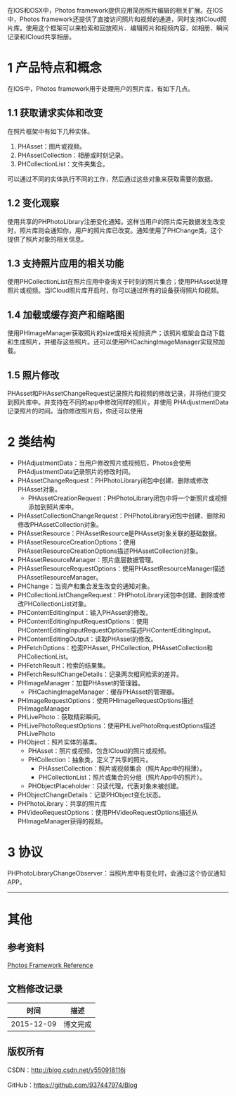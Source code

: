 在IOS和OSX中，Photos framework提供应用简历照片编辑的相关扩展。在IOS中，Photos framework还提供了直接访问照片和视频的通道，同时支持ICloud照片库。使用这个框架可以来检索和回放照片、编辑照片和视频内容，如相册、瞬间记录和ICloud共享相册。

# 1 产品特点和概念

在IOS中，Photos framework用于处理用户的照片库，有如下几点。

## 1.1 获取请求实体和改变

在照片框架中有如下几种实体。

1. PHAsset：图片或视频。
2. PHAssetCollection：相册或时刻记录。
3. PHCollectionList：文件夹集合。

可以通过不同的实体执行不同的工作，然后通过这些对象来获取需要的数据。

## 1.2 变化观察

使用共享的PHPhotoLibrary注册变化通知。这样当用户的照片库元数据发生改变时，照片库则会通知你，用户的照片库已改变。通知使用了PHChange类，这个提供了照片对象的相关信息。

## 1.3 支持照片应用的相关功能

使用PHCollectionList在照片应用中查询关于时刻的照片集合；使用PHAsset处理照片或视频。当ICloud照片库开启时，你可以通过所有的设备获得照片和视频。

## 1.4 加载或缓存资产和缩略图

使用PHImageManager获取照片的size或相关视频资产；该照片框架会自动下载和生成照片，并缓存这些照片。还可以使用PHCachingImageManager实现预加载。

## 1.5 照片修改

PHAsset和PHAssetChangeRequest记录照片和视频的修改记录，并将他们提交到照片库中。并支持在不同的app中修改同样的照片。并使用 PHAdjustmentData记录照片的时间。当你修改照片后，你还可以使用

# 2 类结构

- PHAdjustmentData：当用户修改照片或视频后，Photos会使用PHAdjustmentData记录照片的修改时间。
- PHAssetChangeRequest：PHPhotoLibrary闭包中创建、删除或修改PHAsset对象。
    - PHAssetCreationRequest：PHPhotoLibrary闭包中将一个新照片或视频添加到照片库中。
- PHAssetCollectionChangeRequest：PHPhotoLibrary闭包中创建、删除和修改PHAssetCollection对象。
- PHAssetResource：PHAssetResource是PHAsset对象关联的基础数据。
- PHAssetResourceCreationOptions：使用PHAssetResourceCreationOptions描述PHAssetCollection对象。
- PHAssetResourceManager：照片底层数据管理。
- PHAssetResourceRequestOptions：使用PHAssetResourceManager描述PHAssetResourceManager。
- PHChange：当资产和集合发生改变的通知对象。
- PHCollectionListChangeRequest：PHPhotoLibrary闭包中创建、删除或修改PHCollectionList对象。
- PHContentEditingInput：输入PHAsset的修改。
- PHContentEditingInputRequestOptions：使用PHContentEditingInputRequestOptions描述PHContentEditingInput。
- PHContentEditingOutput：读取PHAsset的修改。
- PHFetchOptions：检索PHAsset, PHCollection, PHAssetCollection和PHCollectionList。
- PHFetchResult：检索的结果集。
- PHFetchResultChangeDetails：记录两次相同检索的差异。
- PHImageManager：加载PHAsset的管理器。
    - PHCachingImageManager：缓存PHAsset的管理器。
- PHImageRequestOptions：使用PHImageRequestOptions描述PHImageManager
- PHLivePhoto：获取精彩瞬间。
- PHLivePhotoRequestOptions：使用PHLivePhotoRequestOptions描述PHLivePhoto
- PHObject：照片实体的基类。
    - PHAsset：照片或视频，包含ICloud的照片或视频。
    - PHCollection：抽象类，定义了共享的照片。
        - PHAssetCollection：照片或视频集合（照片App中的相薄）。
        - PHCollectionList：照片或集合的分组（照片App中的照片）。
    - PHObjectPlaceholder：只读代理，代表对象未被创建。
- PHObjectChangeDetails：记录PHObject变化状态。
- PHPhotoLibrary：共享的照片库
- PHVideoRequestOptions：使用PHVideoRequestOptions描述从PHImageManager获得的视频。

# 3 协议

PHPhotoLibraryChangeObserver：当照片库中有变化时，会通过这个协议通知APP。
&#160;

----------

# 其他

## 参考资料

[Photos Framework Reference](https://developer.apple.com/library/ios/documentation/Photos/Reference/Photos_Framework/index.html)

## 文档修改记录

| 时间 | 描述 |
| ---- | ---- |
| 2015-12-09 | 博文完成 |

## 版权所有

CSDN：http://blog.csdn.net/y550918116j

GitHub：https://github.com/937447974/Blog